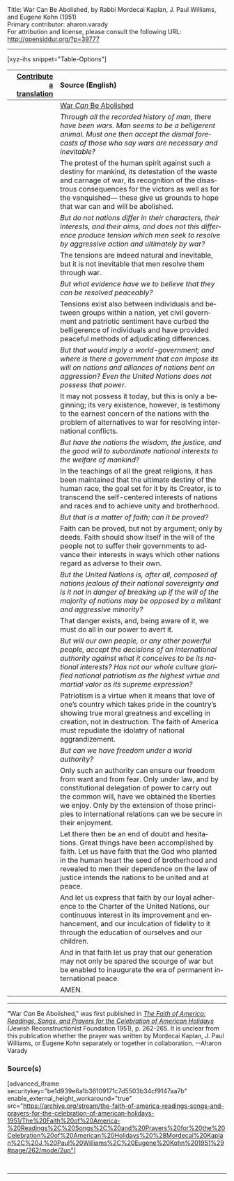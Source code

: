 <html>
<head></head>
<body>
Title: War Can Be Abolished, by Rabbi Mordecai Kaplan, J. Paul Williams, and Eugene Kohn (1951)<br />
Primary contributor: aharon.varady<br />
For attribution and license, please consult the following URL: <a href="http://opensiddur.org/?p=39777">http://opensiddur.org/?p=39777</a>
<p />
<hr />

[xyz-ihs snippet="Table-Options"]<table style="margin-left: auto; margin-right: auto;" class="draggable">
<thead><tr><th id="x" style="text-align: right;"><a href="/translate/" target="_blank" rel="noopener">Contribute a translation</a></th><th style="text-align: left;">Source (English)</th></tr></thead>
<tbody>
<tr><td style="vertical-align:top;">
<div class="liturgy" lang="he" style="text-align: right;">

</div></td>

<td style="vertical-align:top;">
<div class="english" lang="en" style="text-align: left;">
<u>War <em>Can</em> Be Abolished</u>
</div></td></tr>


<tr><td style="vertical-align:top;">
<div class="liturgy" lang="he" style="text-align: right;">

</div></td>

<td style="vertical-align:top;">
<div class="english" lang="en" style="text-align: left;">
<em>Through all the recorded history of man, there have been wars. 
Man seems to be a belligerent animal. 
Must one then accept the dismal forecasts of those who say 
wars are necessary and inevitable? </em>
</div></td></tr>


<tr><td style="vertical-align:top;">
<div class="liturgy" lang="he" style="text-align: right;">

</div></td>

<td style="vertical-align:top;">
<div class="english" lang="en" style="text-align: left;">
The protest of the human spirit against such a destiny for mankind, 
its detestation of the waste and carnage of war, 
its recognition of the disastrous consequences for the victors 
as well as for the vanquished—
these give us grounds to hope that war can and will be abolished. 
</div></td></tr>


<tr><td style="vertical-align:top;">
<div class="liturgy" lang="he" style="text-align: right;">

</div></td>

<td style="vertical-align:top;">
<div class="english" lang="en" style="text-align: left;">
<em>But do not nations differ in their characters, their interests, and their aims, 
and does not this difference produce tension which men seek to resolve 
by aggressive action and ultimately by war? </em>
</div></td></tr>


<tr><td style="vertical-align:top;">
<div class="liturgy" lang="he" style="text-align: right;">

</div></td>

<td style="vertical-align:top;">
<div class="english" lang="en" style="text-align: left;">
The tensions are indeed natural and inevitable, 
but it is not inevitable that men resolve them through war. 
</div></td></tr>


<tr><td style="vertical-align:top;">
<div class="liturgy" lang="he" style="text-align: right;">

</div></td>

<td style="vertical-align:top;">
<div class="english" lang="en" style="text-align: left;">
<em>But what evidence have we to believe that they can be resolved peaceably? </em>
</div></td></tr>


<tr><td style="vertical-align:top;">
<div class="liturgy" lang="he" style="text-align: right;">

</div></td>

<td style="vertical-align:top;">
<div class="english" lang="en" style="text-align: left;">
Tensions exist also between individuals and between groups within a nation, 
yet civil government and patriotic sentiment have curbed the belligerence of individuals 
and have provided peaceful methods of adjudicating differences. 
</div></td></tr>


<tr><td style="vertical-align:top;">
<div class="liturgy" lang="he" style="text-align: right;">

</div></td>

<td style="vertical-align:top;">
<div class="english" lang="en" style="text-align: left;">
<em>But that would imply a world-government; 
and where is there a government 
that can impose its will on nations 
and alliances of nations 
bent on aggression? 
Even the United Nations does not possess that power.</em>
</div></td></tr>


<tr><td style="vertical-align:top;">
<div class="liturgy" lang="he" style="text-align: right;">

</div></td>

<td style="vertical-align:top;">
<div class="english" lang="en" style="text-align: left;">
It may not possess it today, 
but this is only a beginning; 
its very existence, however, 
is testimony to the earnest concern of the nations 
with the problem of alternatives to war 
for resolving international conflicts. 
</div></td></tr>


<tr><td style="vertical-align:top;">
<div class="liturgy" lang="he" style="text-align: right;">

</div></td>

<td style="vertical-align:top;">
<div class="english" lang="en" style="text-align: left;">
<em>But have the nations the wisdom, the justice, and the good will 
to subordinate national interests to the welfare of mankind?</em>
</div></td></tr>


<tr><td style="vertical-align:top;">
<div class="liturgy" lang="he" style="text-align: right;">

</div></td>

<td style="vertical-align:top;">
<div class="english" lang="en" style="text-align: left;">
In the teachings of all the great religions, it has been maintained 
that the ultimate destiny of the human race, 
the goal set for it by its Creator, 
is to transcend the self-centered interests of nations and races 
and to achieve unity and brotherhood. 
</div></td></tr>


<tr><td style="vertical-align:top;">
<div class="liturgy" lang="he" style="text-align: right;">

</div></td>

<td style="vertical-align:top;">
<div class="english" lang="en" style="text-align: left;">
<em>But that is a matter of faith; 
can it be proved?</em>
</div></td></tr>


<tr><td style="vertical-align:top;">
<div class="liturgy" lang="he" style="text-align: right;">

</div></td>

<td style="vertical-align:top;">
<div class="english" lang="en" style="text-align: left;">
Faith can be proved, but not by argument; only by deeds. 
Faith should show itself in the will of the people 
not to suffer their governments to advance their interests 
in ways which other nations regard as adverse to their own. 
</div></td></tr>


<tr><td style="vertical-align:top;">
<div class="liturgy" lang="he" style="text-align: right;">

</div></td>

<td style="vertical-align:top;">
<div class="english" lang="en" style="text-align: left;">
<em>But the United Nations is, after all, 
composed of nations jealous of their national sovereignty 
and is it not in danger of breaking up 
if the will of the majority of nations may be opposed 
by a militant and aggressive minority?</em> 
</div></td></tr>


<tr><td style="vertical-align:top;">
<div class="liturgy" lang="he" style="text-align: right;">

</div></td>

<td style="vertical-align:top;">
<div class="english" lang="en" style="text-align: left;">
That danger exists, 
and, being aware of it, 
we must do all in our power to avert it. 
</div></td></tr>


<tr><td style="vertical-align:top;">
<div class="liturgy" lang="he" style="text-align: right;">

</div></td>

<td style="vertical-align:top;">
<div class="english" lang="en" style="text-align: left;">
<em>But will our own people, 
or any other powerful people, 
accept the decisions of an international authority 
against what it conceives to be its national interests? 
Has not our whole culture 
glorified national patriotism as the highest virtue 
and martial valor as its supreme expression?</em> 
</div></td></tr>


<tr><td style="vertical-align:top;">
<div class="liturgy" lang="he" style="text-align: right;">

</div></td>

<td style="vertical-align:top;">
<div class="english" lang="en" style="text-align: left;">
Patriotism is a virtue 
when it means that love of one’s country 
which takes pride in the country’s showing true moral greatness 
and excelling in creation, not in destruction. 
The faith of America must repudiate the idolatry of national aggrandizement. 
</div></td></tr>


<tr><td style="vertical-align:top;">
<div class="liturgy" lang="he" style="text-align: right;">

</div></td>

<td style="vertical-align:top;">
<div class="english" lang="en" style="text-align: left;">
<em>But can we have <em>freedom</em> under a world authority?</em> 
</div></td></tr>


<tr><td style="vertical-align:top;">
<div class="liturgy" lang="he" style="text-align: right;">

</div></td>

<td style="vertical-align:top;">
<div class="english" lang="en" style="text-align: left;">
Only such an authority 
can ensure our freedom from want and from fear. 
Only under law, 
and by constitutional delegation of power to carry out the common will, 
have we obtained the liberties we enjoy. 
Only by the extension of those principles to international relations 
can we be secure in their enjoyment. 
</div></td></tr>


<tr><td style="vertical-align:top;">
<div class="liturgy" lang="he" style="text-align: right;">

</div></td>

<td style="vertical-align:top;">
<div class="english" lang="en" style="text-align: left;">
Let there then be an end of doubt and hesitations. 
Great things have been accomplished by faith. 
Let us have faith 
that the God who planted in the human heart the seed of brotherhood 
and revealed to men their dependence on the law of justice 
intends the nations to be united and at peace. 
</div></td></tr>


<tr><td style="vertical-align:top;">
<div class="liturgy" lang="he" style="text-align: right;">

</div></td>

<td style="vertical-align:top;">
<div class="english" lang="en" style="text-align: left;">
And let us express that faith 
by our loyal adherence to the Charter of the United Nations, 
our continuous interest in its improvement and enhancement, 
and our inculcation of fidelity to it 
through the education of ourselves and our children. 
</div></td></tr>


<tr><td style="vertical-align:top;">
<div class="liturgy" lang="he" style="text-align: right;">

</div></td>

<td style="vertical-align:top;">
<div class="english" lang="en" style="text-align: left;">
And in that faith let us pray 
that our generation may not only be spared the scourge of war 
but be enabled to inaugurate the era of permanent international peace. 
</div></td></tr>


<tr><td style="vertical-align:top;">
<div class="liturgy" lang="he" style="text-align: right;">

</div></td>

<td style="vertical-align:top;">
<div class="english" lang="en" style="text-align: left;">
AMEN. 
</div></td></tr>
</tbody></table>

<hr />

"War <em>Can</em> Be Abolished," was first published in <em><a href="/?p=34753">The Faith of America: Readings, Songs, and Prayers for the Celebration of American Holidays</a></em> (Jewish Reconstructionist Foundation 1951), p. 262-265. It is unclear from this publication whether the prayer was written by Mordecai Kaplan, J. Paul Williams, or Eugene Kohn separately or together in collaboration. --Aharon Varady

<h3>Source(s)</h3>

[advanced_iframe securitykey="be1d939e6a1b36109171c7d5503b34cf9147aa7b" enable_external_height_workaround="true" src="https://archive.org/stream/the-faith-of-america-readings-songs-and-prayers-for-the-celebration-of-american-holidays-1951/The%20Faith%20of%20America-%20Readings%2C%20Songs%2C%20and%20Prayers%20for%20the%20Celebration%20of%20American%20Holidays%20%28Mordecai%20Kaplan%2C%20J.%20Paul%20Williams%2C%20Eugene%20Kohn%201951%29#page/262/mode/2up"]

&nbsp;

<hr />

&nbsp;
</body>
</html>